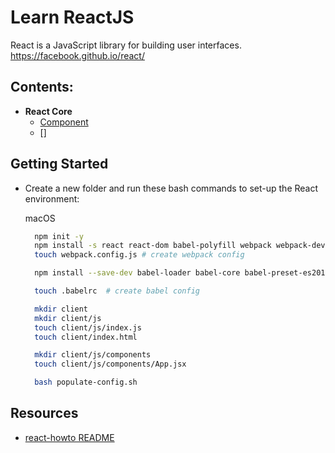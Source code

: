 # Learn ReactJS

React is a JavaScript library for building user interfaces.
https://facebook.github.io/react/

## Contents:
- **React Core**
  - [Component](./component/)
  - []

## Getting Started
- Create a new folder and run these bash commands to set-up the React environment:

  macOS

  ```bash
    npm init -y
    npm install -s react react-dom babel-polyfill webpack webpack-dev-server html-webpack-plugin path  # install webpack, dev server and path
    touch webpack.config.js # create webpack config

    npm install --save-dev babel-loader babel-core babel-preset-es2015 babel-preset-react # setup babel

    touch .babelrc  # create babel config

    mkdir client
    mkdir client/js
    touch client/js/index.js
    touch client/index.html

    mkdir client/js/components
    touch client/js/components/App.jsx

    bash populate-config.sh

  ```


## Resources
- [react-howto README](https://github.com/petehunt/react-howto)
